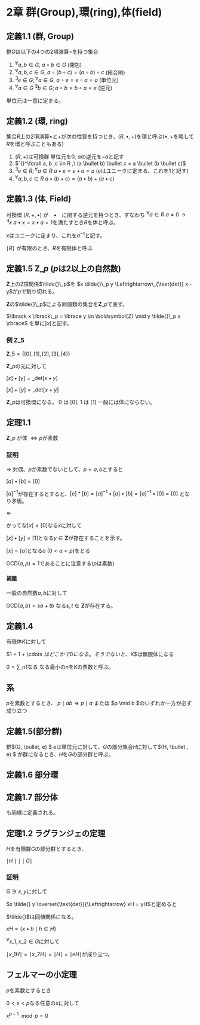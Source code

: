 # 2章 群(Group),環(ring),体(field)

## 定義1.1 (群, Group)

群$G$は以下の4つの2項演算$\circ$を持つ集合

1. ${}^\forall a, b \in G, \  a \circ b \in G$ (閉包)
2. ${}^\forall a, b, c \in G, \  a \circ (b \circ c) = (a \circ b) \circ c$ (結合則)
3. ${}^\exists e \in G ; {}^\forall a \in G, \ a \circ e  = e \circ a = a$ (単位元)
4. ${}^\forall a \in G \ {}^\exists b \in G ; a \circ b = b \circ a = e$ (逆元)

単位元は一意に定まる。
## 定義1.2 (環, ring)

集合$R$上の2項演算$\bullet$と$+$が次の性質を持つとき、$(R, \bullet, +)$を環と呼ぶ($\bullet, +$を略して$R$を環と呼ぶこともある)

1. $(R, +)$は可換群
単位元を$0$, $a$の逆元を$-a$と記す
2. $`{}^\forall a, b ,c \in R ,\ (a \bullet b) \bullet c = a \bullet (b \bullet c)$
3. ${}^\exists e \in R ; {}^\forall a \in R \ a \bullet e = e \bullet a = a$
($e$はユニークに定まる、これを$1$と記す)
4. ${}^\forall a, b, c \in R \ a \bullet (b + c) = (a \bullet b) + (a \bullet c)$

## 定義1.3 (体, Field)

可換環 $(R, +, \bullet)$ が　$\bullet$　に関する逆元を持つとき、すなわち ${}^\forall a \in R \ a \neq 0 \rightarrow {}^\exists x \ a \bullet x = x \bullet a = 1$を満たすとき$R$を体と呼ぶ。

$x$はユニークに定まり、これを$a^{-1}$と記す。

$\mid R \mid$ が有限のとき、$R$を有限体と呼ぶ

## 定義1.5 $\boldsymbol{Z}\_p$ ($p$は$2$以上の自然数)

$\boldsymbol{Z}$上の2項関係$\tilde{}\_p$を $x \tilde{}\_p y \Leftrightarrow\_{\text{det}} x - y$が$p$で割り切れる。

$\boldsymbol{Z}$の$\tilde{}\_p$による同値類の集合を$\boldsymbol{Z}\_p$で表す。

$\lbrack x \rbrack\_p = \lbrace y \in \boldsymbol{Z} \mid y \tilde{}\_p x \rbrace$ を単に$\rbrack x \lbrack$と記す。

### 例 $\boldsymbol{Z}\_5$

$\boldsymbol{Z}\_5 = \lbrace \lbrack 0 \rbrack, \lbrack 1 \rbrack, \lbrack 2 \rbrack, \lbrack 3 \rbrack, \lbrack 4 \rbrack \rbrace$

$\boldsymbol{Z}\_p$の元に対して

$\lbrack x \rbrack \bullet \lbrack y \rbrack =\_{\text{det}} \lbrack x \bullet y \rbrack$

$\lbrack x \rbrack + \lbrack y \rbrack =\_{\text{det}} \lbrack x + y \rbrack$

$\boldsymbol{Z}\_p$は可換環になる。 $0$ は $\lbrack 0 \rbrack$, $1$ は $\lbrack 1 \rbrack$ 一般には体にならない。

## 定理1.1
$\boldsymbol{Z}\_p$ が体 $\Leftrightarrow p$が素数

### 証明
$\Rightarrow$ 対偶、$p$が素数でないとして、$p = a,b$とすると

$\lbrack a \rbrack \bullet \lbrack b \rbrack = \lbrack 0 \rbrack$

$\lbrack a \rbrack^{-1}$が存在するとすると、$\lbrack e \rbrack * \lbrack b \rbrack = \lbrack a \rbrack^{-1} \bullet \lbrack a \rbrack \bullet \lbrack b \rbrack = \lbrack a \rbrack^{-1} \bullet \lbrack 0 \rbrack = \lbrack 0 \rbrack$ となり矛盾。

$\Leftarrow$ 

かってな$\lbrack x \rbrack \neq \lbrack 0 \rbrack$なる$x$に対して

$\lbrack x \rbrack \bullet \lbrack y \rbrack = \lbrack 1 \rbrack$となる$y \in \boldsymbol{Z}$が存在することを示す。

$\lbrack x \rbrack = \lbrack a \rbrack$となる$a \ (0 < a < p)$をとる

$\text{GCD}(a,p) = 1$であることに注意する($p$は素数)

#### 補題

一般の自然数$a,b$に対して

$\text{GCD}(a,b) = sa + tb$ なる$s, t \in \boldsymbol{Z}$が存在する。

## 定義1.4

有限体$K$に対して

$1 + 1 + \cdots $はどこかで$0$になる。そうでないと、$K$は無限体になる

$0 = \sum\_n 1$なる なる最小の$n$を$K$の票数と呼ぶ。

## 系
$p$を素数とするとき、 $p \mid ab \Rightarrow p \mid a$ または $p \mid b $のいずれか一方が必ず成り立つ


## 定義1.5(部分群)

群$(G, \bullet, e) $ $e$は単位元に対して、$G$の部分集合$H$に対して$(H, \bullet , e) $ が群になるとき、$H$を$G$の部分群と呼ぶ。

## 定義1.6 部分環

## 定義1.7 部分体

も同様に定義される。

## 定理1.2 ラグランジェの定理

$H$を有限群$G$の部分群とするとき、

$\mid H \mid \mid \mid G \mid$ 

### 証明

$G \ni x, y$に対して

$x \tilde{} y \overset{\text{det}}{\Leftrightarrow} xH = yH$と定めると

$\tilde{}$は同値関係になる。

$xH = \lbrace x \bullet h \mid h \in H \rbrace$

${}^\forall x\_1, x\_2 \in G$に対して

$\mid x\_1 H \mid = \mid x\_2 H \mid = \mid H \mid = \mid e H \mid$が成り立つ。

## フェルマーの小定理

$p$を素数とするとき

$0 < x < p$なる任意の$x$に対して

$x^{p-1} \mod p = 0$

